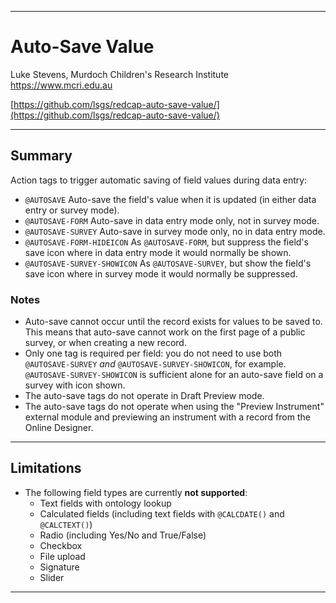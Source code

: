 ********************************************************************************
# Auto-Save Value

Luke Stevens, Murdoch Children's Research Institute https://www.mcri.edu.au

[https://github.com/lsgs/redcap-auto-save-value/](https://github.com/lsgs/redcap-auto-save-value/)

********************************************************************************
## Summary

Action tags to trigger automatic saving of field values during data entry:
- `@AUTOSAVE` Auto-save the field's value when it is updated (in either data entry or survey mode).
- `@AUTOSAVE-FORM` Auto-save in data entry mode only, not in survey mode.
- `@AUTOSAVE-SURVEY` Auto-save in survey mode only, no in data entry mode.
- `@AUTOSAVE-FORM-HIDEICON` As `@AUTOSAVE-FORM`, but suppress the field's save icon where in data entry mode it would normally be shown.
- `@AUTOSAVE-SURVEY-SHOWICON` As `@AUTOSAVE-SURVEY`, but show the field's save icon where in survey mode it would normally be suppressed.

### Notes
- Auto-save cannot occur until the record exists for values to be saved to. This means that auto-save cannot work on the first page of a public survey, or when creating a new record.
- Only one tag is required per field: you do not need to use both `@AUTOSAVE-SURVEY` _and_ `@AUTOSAVE-SURVEY-SHOWICON`, for example. `@AUTOSAVE-SURVEY-SHOWICON` is sufficient alone for an auto-save field on a survey with icon shown.
- The auto-save tags do not operate in Draft Preview mode.
- The auto-save tags do not operate when using the "Preview Instrument" external module and previewing an instrument with a record from the Online Designer.

********************************************************************************
## Limitations

- The following field types are currently **not supported**:
    - Text fields with ontology lookup
    - Calculated fields (including text fields with `@CALCDATE()` and `@CALCTEXT()`)
    - Radio (including Yes/No and True/False)
    - Checkbox
    - File upload
    - Signature
    - Slider

********************************************************************************